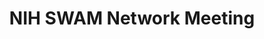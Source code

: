 ---
dateStart: 2011-10-06
dateEnd: 2011-10-06
title: "NIH SWAM Network Meeting"
venue: "GWU Statistics Center"
organizer: Irene Eckstrand
credit:
city: Rockville
state: MD
country: USA
pdfLink:
venueImages:
---